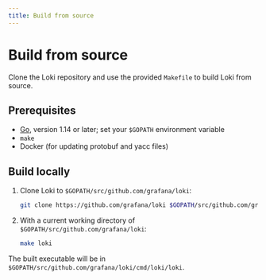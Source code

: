 ```yaml
---
title: Build from source
---
```

# Build from source

Clone the Loki repository and use the provided `Makefile`
to build Loki from source.

## Prerequisites

- [Go](https://golang.org/), version 1.14 or later;
set your `$GOPATH` environment variable
- `make`
- Docker (for updating protobuf and yacc files)

## Build locally

1. Clone Loki to `$GOPATH/src/github.com/grafana/loki`:

    ```bash
    git clone https://github.com/grafana/loki $GOPATH/src/github.com/grafana/loki
    ```

2. With a current working directory of `$GOPATH/src/github.com/grafana/loki`:

    ```bash
    make loki
    ```

The built executable will be in `$GOPATH/src/github.com/grafana/loki/cmd/loki/loki`.
